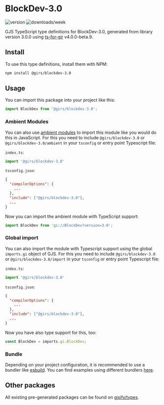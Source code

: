 
# BlockDev-3.0

![version](https://img.shields.io/npm/v/@girs/blockdev-3.0)
![downloads/week](https://img.shields.io/npm/dw/@girs/blockdev-3.0)


GJS TypeScript type definitions for BlockDev-3.0, generated from library version 3.0.0 using [ts-for-gir](https://github.com/gjsify/ts-for-gir) v4.0.0-beta.9.


## Install

To use this type definitions, install them with NPM:
```bash
npm install @girs/blockdev-3.0
```

## Usage

You can import this package into your project like this:
```ts
import BlockDev from '@girs/blockdev-3.0';
```

### Ambient Modules

You can also use [ambient modules](https://github.com/gjsify/ts-for-gir/tree/main/packages/cli#ambient-modules) to import this module like you would do this in JavaScript.
For this you need to include `@girs/blockdev-3.0` or `@girs/blockdev-3.0/ambient` in your `tsconfig` or entry point Typescript file:

`index.ts`:
```ts
import '@girs/blockdev-3.0'
```

`tsconfig.json`:
```json
{
  "compilerOptions": {
    ...
  },
  "include": ["@girs/blockdev-3.0"],
  ...
}
```

Now you can import the ambient module with TypeScript support: 

```ts
import BlockDev from 'gi://BlockDev?version=3.0';
```

### Global import

You can also import the module with Typescript support using the global `imports.gi` object of GJS.
For this you need to include `@girs/blockdev-3.0` or `@girs/blockdev-3.0/import` in your `tsconfig` or entry point Typescript file:

`index.ts`:
```ts
import '@girs/blockdev-3.0'
```

`tsconfig.json`:
```json
{
  "compilerOptions": {
    ...
  },
  "include": ["@girs/blockdev-3.0"],
  ...
}
```

Now you have also type support for this, too:

```ts
const BlockDev = imports.gi.BlockDev;
```

### Bundle

Depending on your project configuration, it is recommended to use a bundler like [esbuild](https://esbuild.github.io/). You can find examples using different bundlers [here](https://github.com/gjsify/ts-for-gir/tree/main/examples).

## Other packages

All existing pre-generated packages can be found on [gjsify/types](https://github.com/gjsify/types).

